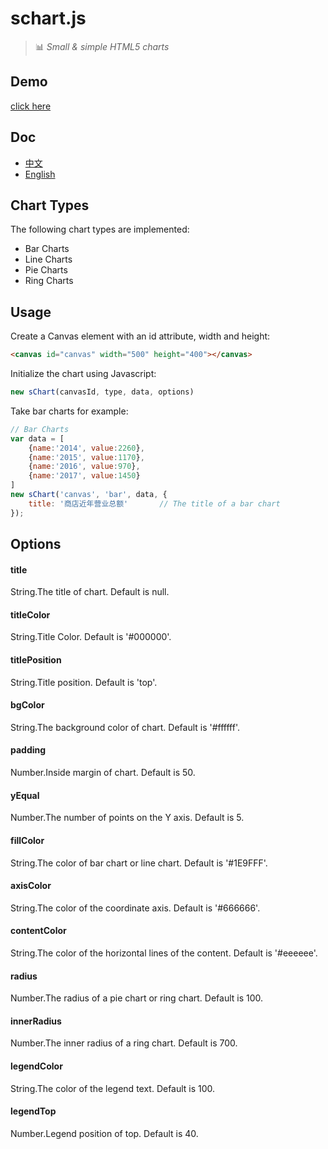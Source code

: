 # schart.js
> :bar_chart: *Small &amp; simple HTML5 charts*

## Demo
[click here]()

## Doc
- [中文]()
- [English]()

## Chart Types
The following chart types are implemented:

- Bar Charts
- Line Charts
- Pie Charts
- Ring Charts

## Usage
Create a Canvas element with an id attribute, width and height:

```html
<canvas id="canvas" width="500" height="400"></canvas>
```

Initialize the chart using Javascript:

```js
new sChart(canvasId, type, data, options)
```

Take bar charts for example:

```js
// Bar Charts
var data = [
    {name:'2014', value:2260},
    {name:'2015', value:1170},
    {name:'2016', value:970},
    {name:'2017', value:1450}
]
new sChart('canvas', 'bar', data, {
    title: '商店近年营业总额'		// The title of a bar chart
});
```

## Options

#### title
String.The title of chart.
Default is null.

#### titleColor
String.Title Color.
Default is '#000000'.

#### titlePosition
String.Title position.
Default is 'top'.

#### bgColor
String.The background color of chart.
Default is '#ffffff'.

#### padding
Number.Inside margin of chart.
Default is 50.

#### yEqual
Number.The number of points on the Y axis.
Default is 5.

#### fillColor
String.The color of bar chart or line chart.
Default is '#1E9FFF'.

#### axisColor
String.The color of the coordinate axis.
Default is '#666666'.

#### contentColor
String.The color of the horizontal lines of the content.
Default is '#eeeeee'.

#### radius
Number.The radius of a pie chart or ring chart.
Default is 100.

#### innerRadius
Number.The inner radius of a ring chart.
Default is 700.

#### legendColor
String.The color of the legend text.
Default is 100.

#### legendTop
Number.Legend position of top.
Default is 40.